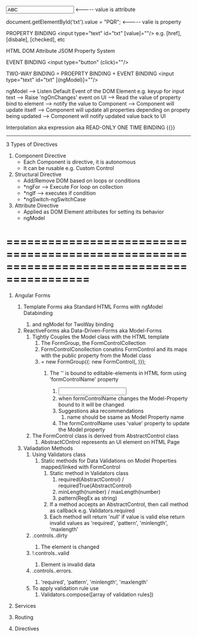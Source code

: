 <input type="text" id="txt" value="ABC"/> <----- value is attribute

document.getElementById('txt').value = "PQR"; <----- valie is property

PROPERTY BINDING
<input type="text" id="txt" [value]="<PUBLIC-PROPRTY-FROM-COMPONENT>"/>
e.g. [href], [disbale], [checked], etc

HTML DOM Attribute
JSOM Property System

EVENT BINDING
<input type="button" (click)="<PUBLI-METHOD-FROM-COMPONENT>"/>

TWO-WAY BINDING = PROEPRTY BINDING + EVENT BINDING
<input type="text" id="txt" [(ngModel)]="<PUBLIC-PROPRTY-FROM-COMPONENT>"/>

ngModel --> Listen Default Event of the DOM Element e.g. keyup for input text
--> Raise 'ngOnChanges' event on UI --> Read the value of property bind to element
--> notify the value to Component --> Component will update itself
--> Component will update all properties depending on propety being updated
--> Component will notify updated value back to UI

Interpolation aka expression aka READ-ONLY ONE TIME BINDING
{{<PUBLIC-PROPRTY-FROM-COMPONENT>}}

---

3 Types of Directives

1. Component Directive
   - Each Component is directive, it is autonomous
   - It can be rusable e.g. Custom Control
2. Structural Directive
   - Add/Remove DOM based on loops or conditions
   - \*ngFor --> Execute For loop on collection
   - \*ngIf --> executes if condition
   - \*ngSwitch-ngSwitchCase
3. Attribute Directive
   - Applied as DOM Element attributes for setting its behavior
   - ngModel

# ==========================================================================================

1. Angular Forms
   1. Template Forms aka Standard HTML Forms with ngModel Databinding
      1. <form></form> and ngModel for TwoWay binding
   2. ReactiveForms aka Data-Driven-Forms aka Model-Forms
      1. Tightly Couples the Model class with the HTML template
         1. The FormGroup, the FormControlCollection
         2. FormControlConollection conatins FormControl and its maps with the public property from the Model class
         3. <fromGroup-instance> = new FormGroup({<Key>: new FormControl(<Model-Property>, <Validatros>)});
            1. The '<key>' is bound to editable-elements in HTML form using 'formControlName' property
               1. <input type="text" formControlName="<key>">
               2.  when formControlName changes the Model-Property bound to it will be changed
               3.  Suggestions aka recommendations
                   1.  <key> name should be ssame as Model Property name
               4.  The formControlName uses 'value' property to update the Model property
        1.  The FormControl class is derived from AbstractControl class
            1.  AbstractCOntrol represents an UI element on HTML Page
    1.  Valiadation Methods
        1.  Using Validators class
            1.  Static methods for Data Validations on Model Properties mapped/linked with FormControl
                1.  Static method in Validators class
                    1.  required(AbstractControl) / requiredTrue(AbstractControl)
                    2. minLength(number) / maxLength(number)
                    3. pattern(RegEx as string)
                 1. If a method accepts an AbstractControl, then call method as callback e.g. Validators.required
                 2. Each method will return 'null' if value is valid else return invalid values as 'required', 'pattern', 'minlength', 'maxlength'
          1. <formGroup>.controls.<formControlName>.dirty
             1. The element is changed
          2. !<formGroup>.controls.<formControlName>.valid
             1. Element is invalid data
          3. <formGroup>.controls.<formControlName>.errors.<error-return-type>
             1. 'required', 'pattern', 'minlength', 'maxlength'
          4. To apply validation rule use
             1. Validators.compose([array of validation rules])

   
2. Services
3. Routing
4. Directives
